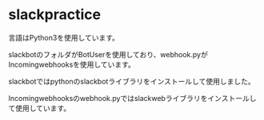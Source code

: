 # slackpractice
言語はPython3を使用しています。

slackbotのフォルダがBotUserを使用しており、webhook.pyがIncomingwebhooksを使用しています。

slackbotではpythonのslackbotライブラリをインストールして使用しました。

Incomingwebhooksのwebhook.pyではslackwebライブラリをインストールして使用しています。

